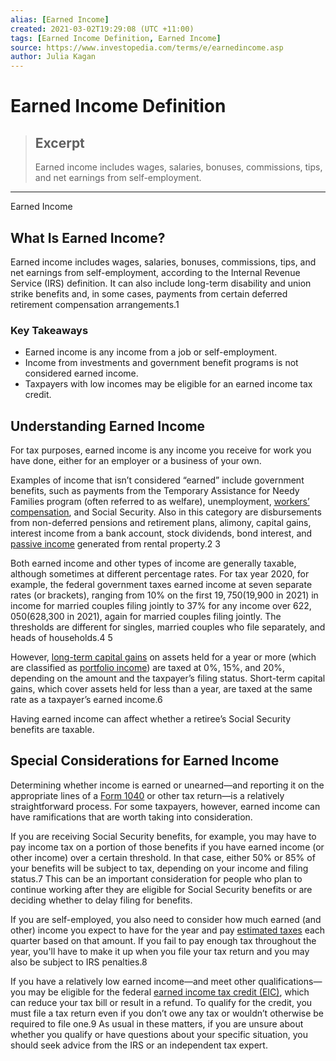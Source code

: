 ```yaml
---
alias: [Earned Income]
created: 2021-03-02T19:29:08 (UTC +11:00)
tags: [Earned Income Definition, Earned Income]
source: https://www.investopedia.com/terms/e/earnedincome.asp
author: Julia Kagan
---
```


# Earned Income Definition

> ## Excerpt
> Earned income includes wages, salaries, bonuses, commissions, tips, and net earnings from self-employment.

---

Earned Income
## What Is Earned Income?

Earned income includes wages, salaries, bonuses, commissions, tips, and net earnings from self-employment, according to the Internal Revenue Service (IRS) definition. It can also include long-term disability and union strike benefits and, in some cases, payments from certain deferred retirement compensation arrangements.1

### Key Takeaways

-   Earned income is any income from a job or self-employment.
-   Income from investments and government benefit programs is not considered earned income.
-   Taxpayers with low incomes may be eligible for an earned income tax credit.

## Understanding Earned Income

For tax purposes, earned income is any income you receive for work you have done, either for an employer or a business of your own.

Examples of income that isn’t considered “earned” include government benefits, such as payments from the Temporary Assistance for Needy Families program (often referred to as welfare), unemployment, [workers’ compensation](https://www.investopedia.com/terms/w/workers-compensation.asp), and Social Security. Also in this category are disbursements from non-deferred pensions and retirement plans, alimony, capital gains, interest income from a bank account, stock dividends, bond interest, and [passive income](https://www.investopedia.com/terms/p/passiveincome.asp) generated from rental property.2 3

Both earned income and other types of income are generally taxable, although sometimes at different percentage rates. For tax year 2020, for example, the federal government taxes earned income at seven separate rates (or brackets), ranging from 10% on the first $19,750 ($19,900 in 2021) in income for married couples filing jointly to 37% for any income over $622,050 ($628,300 in 2021), again for married couples filing jointly. The thresholds are different for singles, married couples who file separately, and heads of households.4 5

However, [long-term capital gains](https://www.investopedia.com/terms/l/long-term_capital_gain_loss.asp) on assets held for a year or more (which are classified as [portfolio income](https://www.investopedia.com/terms/p/portfolioincome.asp)) are taxed at 0%, 15%, and 20%, depending on the amount and the taxpayer’s filing status. Short-term capital gains, which cover assets held for less than a year, are taxed at the same rate as a taxpayer’s earned income.6

Having earned income can affect whether a retiree’s Social Security benefits are taxable.

## Special Considerations for Earned Income

Determining whether income is earned or unearned—and reporting it on the appropriate lines of a [Form 1040](https://www.investopedia.com/terms/1/1040.asp) or other tax return—is a relatively straightforward process. For some taxpayers, however, earned income can have ramifications that are worth taking into consideration.

If you are receiving Social Security benefits, for example, you may have to pay income tax on a portion of those benefits if you have earned income (or other income) over a certain threshold. In that case, either 50% or 85% of your benefits will be subject to tax, depending on your income and filing status.7 This can be an important consideration for people who plan to continue working after they are eligible for Social Security benefits or are deciding whether to delay filing for benefits.

If you are self-employed, you also need to consider how much earned (and other) income you expect to have for the year and pay [estimated taxes](https://www.investopedia.com/terms/e/estimated-tax.asp) each quarter based on that amount. If you fail to pay enough tax throughout the year, you'll have to make it up when you file your tax return and you may also be subject to IRS penalties.8

If you have a relatively low earned income—and meet other qualifications—you may be eligible for the federal [earned income tax credit (EIC)](https://www.investopedia.com/terms/e/earnedincomecredit.asp), which can reduce your tax bill or result in a refund. To qualify for the credit, you must file a tax return even if you don’t owe any tax or wouldn’t otherwise be required to file one.9 As usual in these matters, if you are unsure about whether you qualify or have questions about your specific situation, you should seek advice from the IRS or an independent tax expert.
